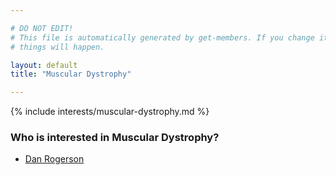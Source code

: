 ```yaml
---

# DO NOT EDIT!
# This file is automatically generated by get-members. If you change it, bad
# things will happen.

layout: default
title: "Muscular Dystrophy"

---
```


{% include interests/muscular-dystrophy.md %}

### Who is interested in Muscular Dystrophy?


* [Dan Rogerson](../members/dan-rogerson.html)
